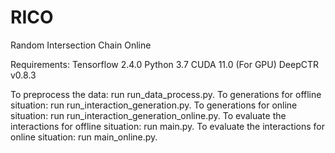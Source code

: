 # RICO
Random Intersection Chain Online

Requirements:
Tensorflow 2.4.0
Python 3.7
CUDA 11.0 (For GPU)
DeepCTR v0.8.3

To preprocess the data: run run_data_process.py.
To generations for offline situation: run run_interaction_generation.py.
To generations for online situation: run run_interaction_generation_online.py.
To evaluate the interactions for offline situation: run main.py.
To evaluate the interactions for online situation: run main_online.py.
